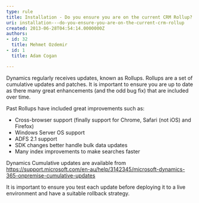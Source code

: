 ```yaml
---
type: rule
title: Installation - Do you ensure you are on the current CRM Rollup?
uri: installation---do-you-ensure-you-are-on-the-current-crm-rollup
created: 2013-06-28T04:54:14.0000000Z
authors:
- id: 32
  title: Mehmet Ozdemir
- id: 1
  title: Adam Cogan

---
```




<span class='intro'> Dynamics&#160;regularly receives updates, known as Rollups. Rollups&#160;are a set of cumulative updates and patches. It is important to ensure you are up to date as there many great enhancements (and the odd bug fix) that are included over time. <br> </span>

<p>Past Rollups have included great improvements such as&#58;​​</p><ul><li>Cross-browser support (finally support for Chrome, Safari (not iOS) and Firefox)</li><li>Windows Server OS support</li><li>ADFS 2.1 support</li><li>SDK changes better handle bulk data updates</li><li>Many index improvements to make searches faster <br></li></ul><p>Dynamics Cumulative updates are available from <a href="https&#58;//support.microsoft.com/en-au/help/3142345/microsoft-dynamics-365-onpremise-cumulative-updates">https&#58;//support.microsoft.com/en-au/help/3142345/microsoft-dynamics-365-onpremise-cumulative-updates</a> <br></p><p>It is important to ensure you test each update before deploying it to a live environment and have a suitable rollback strategy.​<br><br></p>


